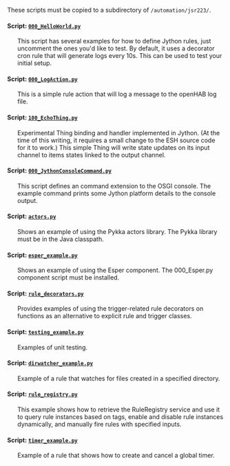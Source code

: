 These scripts must be copied to a subdirectory of `/automation/jsr223/`.

#### Script: [`000_HelloWorld.py`](Script%20Examples/HelloWorld.py)
<ul>

This script has several examples for how to define Jython rules, just uncomment the ones you'd like to test. By default, it uses a decorator cron rule that will generate logs every 10s. This can be used to test your initial setup.
</ul>

#### Script: [`000_LogAction.py`](Script%20Examples/000_LogAction.py)
<ul>

This is a simple rule action that will log a message to the openHAB log file.
</ul>

#### Script: [`100_EchoThing.py`](Script%20Examples/100_EchoThing.py)
<ul>

Experimental Thing binding and handler implemented in Jython. (At the time of this writing, 
it requires a small change to the ESH source code for it to work.) 
This simple Thing will write state updates on its input channel to items states linked to the output channel.
</ul>

#### Script: [`000_JythonConsoleCommand.py`](Script%20Examples/000_JythonConsoleCommand.py)
<ul>

This script defines an command extension to the OSGI console. 
The example command prints some Jython platform details to the console output.
</ul>

#### Script: [`actors.py`](Script%20Examples/actors.py)
<ul>

Shows an example of using the Pykka actors library. The Pykka library must be in the Java classpath.
</ul>

#### Script: [`esper_example.py`](Script%20Examples/esper_example.py)
<ul>

Shows an example of using the Esper component. The 000_Esper.py component script must be installed.
</ul>

#### Script: [`rule_decorators.py`](Script%20Examples/rule_decorators.py)
<ul>

Provides examples of using the trigger-related rule decorators on functions as an alternative to explicit rule and trigger classes.
</ul>

#### Script: [`testing_example.py`](Script%20Examples/testing_example.py)
<ul>

Examples of unit testing.
</ul>

#### Script: [`dirwatcher_example.py`](Script%20Examples/dirwatcher_example.py)
<ul>

Example of a rule that watches for files created in a specified directory.
</ul>

#### Script: [`rule_registry.py`](Script%20Examples/rule_registry.py)
<ul>

This example shows how to retrieve the RuleRegistry service and use it to query rule instances based on tags,
enable and disable rule instances dynamically, and manually fire rules with specified inputs.
</ul>

#### Script: [`timer_example.py`](Script%20Examples/timer_example.py)
<ul>

Example of a rule that shows how to create and cancel a global timer.
</ul>